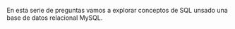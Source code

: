 En esta serie de preguntas vamos a explorar conceptos de SQL unsado una base de datos relacional MySQL.